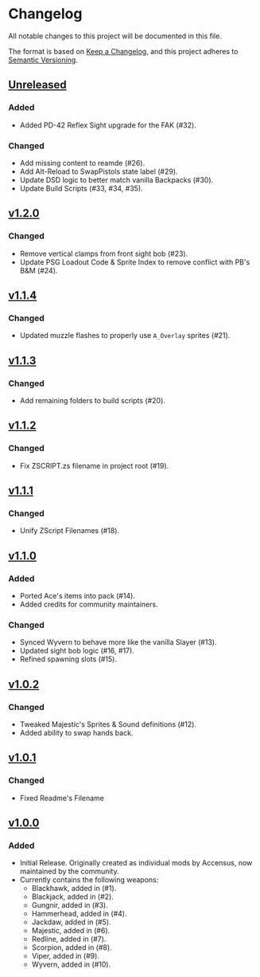 # Changelog

All notable changes to this project will be documented in this file.

The format is based on [Keep a Changelog](https://keepachangelog.com/en/1.1.0/),
and this project adheres to [Semantic Versioning](https://semver.org/spec/v2.0.0.html).

## [Unreleased]

### Added

- Added PD-42 Reflex Sight upgrade for the FAK (#32).

### Changed

- Add missing content to reamde (#26).
- Add Alt-Reload to SwapPistols state label (#29).
- Update DSD logic to better match vanilla Backpacks (#30).
- Update Build Scripts (#33, #34, #35).

## [v1.2.0]

### Changed

- Remove vertical clamps from front sight bob (#23).
- Update PSG Loadout Code & Sprite Index to remove conflict with PB's B&M (#24).

## [v1.1.4]

### Changed

-  Updated muzzle flashes to properly use `A_Overlay` sprites (#21).

## [v1.1.3]

### Changed

- Add remaining folders to build scripts (#20).

## [v1.1.2]

### Changed

- Fix ZSCRIPT.zs filename in project root (#19).

## [v1.1.1]

### Changed

- Unify ZScript Filenames (#18).

## [v1.1.0]

### Added

- Ported Ace's items into pack (#14).
- Added credits for community maintainers.

### Changed

- Synced Wyvern to behave more like the vanilla Slayer (#13).
- Updated sight bob logic (#16, #17).
- Refined spawning slots (#15).

## [v1.0.2]

### Changed

- Tweaked Majestic's Sprites & Sound definitions (#12).
- Added ability to swap hands back.

## [v1.0.1]

### Changed

- Fixed Readme's Filename

## [v1.0.0]

### Added

- Initial Release.  Originally created as individual mods by Accensus, now maintained by the community.
- Currently contains the following weapons:
  - Blackhawk, added in (#1).
  - Blackjack, added in (#2).
  - Gungnir, added in (#3).
  - Hammerhead, added in (#4).
  - Jackdaw, added in (#5).
  - Majestic, added in (#6).
  - Redline, added in (#7).
  - Scorpion, added in (#8).
  - Viper, added in (#9).
  - Wyvern, added in (#10).

[Unreleased]: https://github.com/HDest-Community/ace-corp-extended/compare/v1.2.0..HEAD
[v1.2.0]: https://github.com/HDest-Community/ace-corp-extended/compare/v1.1.4..v1.2.0
[v1.1.4]: https://github.com/HDest-Community/ace-corp-extended/compare/v1.1.3..v1.1.4
[v1.1.3]: https://github.com/HDest-Community/ace-corp-extended/compare/v1.1.2..v1.1.3
[v1.1.2]: https://github.com/HDest-Community/ace-corp-extended/compare/v1.1.1..v1.1.2
[v1.1.1]: https://github.com/HDest-Community/ace-corp-extended/compare/v1.1.0..v1.1.1
[v1.1.0]: https://github.com/HDest-Community/ace-corp-extended/compare/v1.0.2..v1.1.0
[v1.0.2]: https://github.com/HDest-Community/ace-corp-extended/compare/v1.0.1..v1.0.2
[v1.0.1]: https://github.com/HDest-Community/ace-corp-extended/compare/v1.0.0..v1.0.1
[v1.0.0]: https://github.com/HDest-Community/ace-corp-extended/releases/tag/v1.0.0